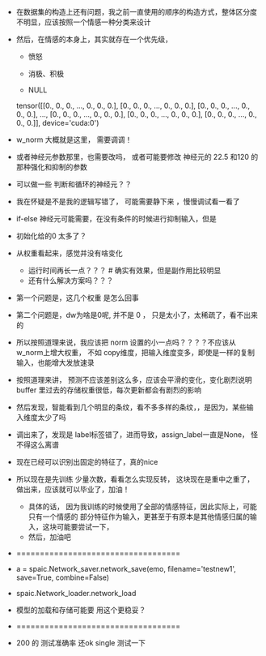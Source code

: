 + 在数据集的构造上还有问题，我之前一直使用的顺序的构造方式，整体区分度不明显，应该按照一个情感一种分类来设计
+ 然后，在情感的本身上，其实就存在一个优先级，
    
    
    + 愤怒


    + 消极、积极


    + NULL



    tensor([[0., 0., 0.,  ..., 0., 0., 0.],
        [0., 0., 0.,  ..., 0., 0., 0.],
        [0., 0., 0.,  ..., 0., 0., 0.],
        ...,
        [0., 0., 0.,  ..., 0., 0., 0.],
        [0., 0., 0.,  ..., 0., 0., 0.],
        [0., 0., 0.,  ..., 0., 0., 0.]], device='cuda:0')



+ w_norm  大概就是这里， 需要调调！

+ 或者神经元参数那里，也需要改吗， 或者可能要修改 神经元的 22.5 和120 的那种强化和抑制的参数

+ 可以做一些 判断和循环的神经元？？

+ 我在怀疑是不是我的逻辑写错了， 可能需要静下来 ，慢慢调试看一看了

+ if-else 神经元可能需要，在没有条件的时候进行抑制输入，但是

+ 初始化给的0 太多了？

+ 从权重看起来，感觉并没有啥变化

    + 运行时间再长一点？？？ # 确实有效果，但是副作用比较明显
    + 还有什么解决方案吗？？？ 

+ 第一个问题是，这几个权重 是怎么回事
+ 第二个问题是，dw为啥是0呢, 并不是 0 ， 只是太小了，太稀疏了，看不出来的
+ 所以按照道理来说，我应该把 norm 设置的小一点吗？？？？不应该从 w_norm上增大权重， 不如 copy维度，把输入维度变多，即使是一样的复制输入，也能增大发放速录
+ 按照道理来讲， 预测不应该差别这么多，应该会平滑的变化，变化剧烈说明buffer 里过去的存储权重很低，每次更新都会有剧烈的影响
+ 然后发现，智能看到几个明显的条纹，看不多多样的条纹，，是因为，某些输入维度太少了吗



+ 调出来了，发现是 label标签错了，进而导致，assign_label一直是None， 怪不得这么离谱

+ 现在已经可以识别出固定的特征了，真的nice

+ 所以现在是先训练 少量次数，看看怎么实现反转， 这块现在是重中之重了，做出来，应该就可以毕业了，加油！
    - 具体的话， 因为我训练的时候使用了全部的情感特征，因此实际上，可能只有一个情感的 部分特征作为输入，更甚至于有原本是其他情感归属的输入，这块可能要尝试一下，
    - 然后，加油吧

+ ===================================

+ a = spaic.Network_saver.network_save(emo, filename='testnew1', save=True, combine=False)

+ spaic.Network_loader.network_load

+ 模型的加载和存储可能要 用这个更稳妥？

+ ===================================


+ 200 的 测试准确率 还ok  single 测试一下